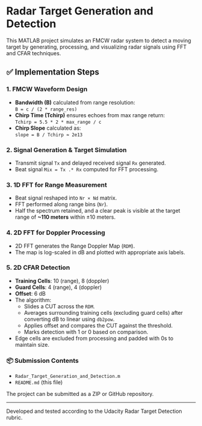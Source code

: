 # Radar Target Generation and Detection

This MATLAB project simulates an FMCW radar system to detect a moving target by generating, processing, and visualizing radar signals using FFT and CFAR techniques.

## ✅ Implementation Steps

### 1. FMCW Waveform Design
- **Bandwidth (B)** calculated from range resolution:  
  `B = c / (2 * range_res)`
- **Chirp Time (Tchirp)** ensures echoes from max range return:  
  `Tchirp = 5.5 * 2 * max_range / c`
- **Chirp Slope** calculated as:  
  `slope = B / Tchirp ≈ 2e13`

### 2. Signal Generation & Target Simulation
- Transmit signal `Tx` and delayed received signal `Rx` generated.
- Beat signal `Mix = Tx .* Rx` computed for FFT processing.

### 3. 1D FFT for Range Measurement
- Beat signal reshaped into `Nr × Nd` matrix.
- FFT performed along range bins (`Nr`).
- Half the spectrum retained, and a clear peak is visible at the target range of **~110 meters** within ±10 meters.

### 4. 2D FFT for Doppler Processing
- 2D FFT generates the Range Doppler Map (`RDM`).
- The map is log-scaled in dB and plotted with appropriate axis labels.

### 5. 2D CFAR Detection
- **Training Cells**: 10 (range), 8 (doppler)
- **Guard Cells**: 4 (range), 4 (doppler)
- **Offset**: 6 dB
- The algorithm:
  - Slides a CUT across the `RDM`.
  - Averages surrounding training cells (excluding guard cells) after converting dB to linear using `db2pow`.
  - Applies offset and compares the CUT against the threshold.
  - Marks detection with 1 or 0 based on comparison.
- Edge cells are excluded from processing and padded with 0s to maintain size.

### 📦 Submission Contents
- `Radar_Target_Generation_and_Detection.m`
- `README.md` (this file)

The project can be submitted as a ZIP or GitHub repository.

---

Developed and tested according to the Udacity Radar Target Detection rubric.